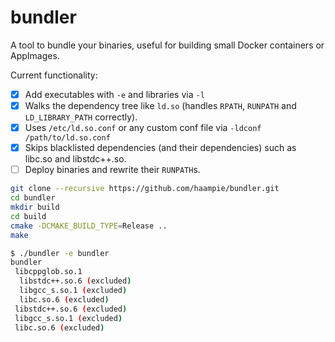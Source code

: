 # bundler

A tool to bundle your binaries, useful for building small Docker containers or AppImages.

Current functionality:
- [x] Add executables with `-e` and libraries via `-l`
- [x] Walks the dependency tree like `ld.so` (handles `RPATH`, `RUNPATH` and `LD_LIBRARY_PATH` correctly).
- [x] Uses `/etc/ld.so.conf` or any custom conf file via `-ldconf /path/to/ld.so.conf`
- [x] Skips blacklisted dependencies (and their dependencies) such as libc.so and libstdc++.so.
- [ ] Deploy binaries and rewrite their `RUNPATH`s.

```bash
git clone --recursive https://github.com/haampie/bundler.git
cd bundler
mkdir build
cd build
cmake -DCMAKE_BUILD_TYPE=Release ..
make
```

```bash
$ ./bundler -e bundler
bundler
 libcppglob.so.1
  libstdc++.so.6 (excluded)
  libgcc_s.so.1 (excluded)
  libc.so.6 (excluded)
 libstdc++.so.6 (excluded)
 libgcc_s.so.1 (excluded)
 libc.so.6 (excluded)
```
